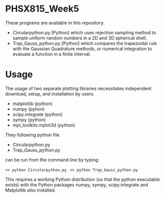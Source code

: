 # PHSX815_Week5

These programs are available in this repository:

* Circularpython.py [Python] which uses rejection sampling method to sample uniform random numbers in a 2D and 3D spherical shell.
* Trap_Gauss_python.py [Python] which compares the trapezoidal rule with the Gaussian Quadrature methods, or numerical integration to evaluate a function in a finite interval.

# Usage

The usage of two separate plotting libraries necessitates independent download, setup, and installation by users.

* matplotlib (python)
* numpy (pyhon)
* scipy.integrate (python)
* sympy (python)
* mpl_toolkits.mplot3d (python)

They following python file 

* Circularpython.py 
* Trap_Gauss_python.py

can be run from the command line by typing:

`<> python Circularpython.py `
`<> python Trap_Gauss_python.py`

This requires a working Python distribution (so that the python executable exists) with the Python packages numpy, sympy, scipy.integrate and Matplotlib also installed.
